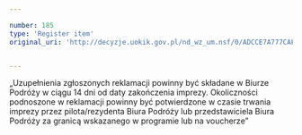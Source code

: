 ```yaml
---

number: 185
type: 'Register item'
original_uri: 'http://decyzje.uokik.gov.pl/nd_wz_um.nsf/0/ADCCE7A777CAF1EAC12572DD00329465?OpenDocument'


---
```


„Uzupełnienia zgłoszonych reklamacji powinny być składane w Biurze Podróży w ciągu 14 dni od daty zakończenia imprezy. Okoliczności podnoszone w reklamacji powinny być potwierdzone w czasie trwania imprezy przez pilota/rezydenta Biura Podróży lub przedstawiciela Biura Podróży za granicą wskazanego w programie lub na voucherze”
